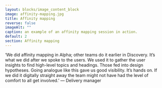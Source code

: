 ```yaml
---
layout: blocks/image_content_block
image: affinity-mapping.jpg
title: Affinity mapping
reverse: false
imageAlt: ""
caption: an example of an affinity mapping session in action.
default: 2
section: Affinity mapping
---
```


‘We did affinity mapping in Alpha; other teams do it earlier in Discovery. It’s what we did after we spoke to the users. We used it to gather the user insights to find high-level topics and headings. Those fed into design hypotheses. Going analogue like this gave us good visibility. It’s hands on. If we did it digitally straight away the team might not have had the level of comfort to all get involved.’ — Delivery manager
